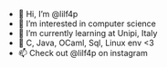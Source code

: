 - 👋 Hi, I’m @lilf4p
- 👀 I’m interested in computer science
- 🌱 I’m currently learning at Unipi, Italy
- 💞️ C, Java, OCaml, Sql, Linux env <3
- 📫 Check out @lilf4p on instagram 

<!---
lilf4p/lilf4p is a ✨ special ✨ repository because its `README.md` (this file) appears on your GitHub profile.
You can click the Preview link to take a look at your changes.
--->
